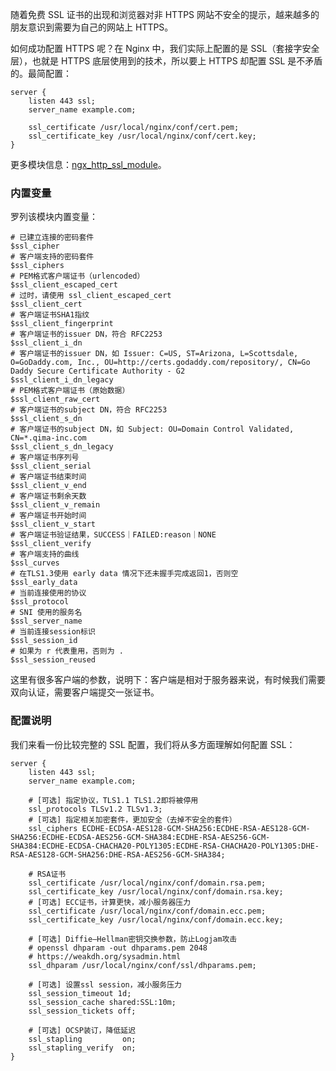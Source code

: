随着免费 SSL 证书的出现和浏览器对非 HTTPS 网站不安全的提示，越来越多的朋友意识到需要为自己的网站上 HTTPS。

如何成功配置 HTTPS 呢？在 Nginx 中，我们实际上配置的是 SSL（套接字安全层），也就是 HTTPS 底层使用到的技术，所以要上 HTTPS 却配置 SSL 是不矛盾的。最简配置：

```
server {
	listen 443 ssl;
	server_name example.com;
	
	ssl_certificate /usr/local/nginx/conf/cert.pem;
	ssl_certificate_key /usr/local/nginx/conf/cert.key;
}
```

更多模块信息：[ngx_http_ssl_module](http://nginx.org/en/docs/http/ngx_http_ssl_module.html)。

### 内置变量

罗列该模块内置变量：

```
# 已建立连接的密码套件
$ssl_cipher
# 客户端支持的密码套件
$ssl_ciphers
# PEM格式客户端证书（urlencoded）
$ssl_client_escaped_cert
# 过时，请使用 ssl_client_escaped_cert
$ssl_client_cert
# 客户端证书SHA1指纹
$ssl_client_fingerprint
# 客户端证书的issuer DN，符合 RFC2253
$ssl_client_i_dn
# 客户端证书的issuer DN，如 Issuer: C=US, ST=Arizona, L=Scottsdale, O=GoDaddy.com, Inc., OU=http://certs.godaddy.com/repository/, CN=Go Daddy Secure Certificate Authority - G2
$ssl_client_i_dn_legacy
# PEM格式客户端证书（原始数据）
$ssl_client_raw_cert
# 客户端证书的subject DN，符合 RFC2253
$ssl_client_s_dn
# 客户端证书的subject DN，如 Subject: OU=Domain Control Validated, CN=*.qima-inc.com
$ssl_client_s_dn_legacy
# 客户端证书序列号
$ssl_client_serial
# 客户端证书结束时间
$ssl_client_v_end
# 客户端证书剩余天数
$ssl_client_v_remain
# 客户端证书开始时间
$ssl_client_v_start
# 客户端证书验证结果，SUCCESS｜FAILED:reason｜NONE
$ssl_client_verify
# 客户端支持的曲线
$ssl_curves
# 在TLS1.3使用 early data 情况下还未握手完成返回1，否则空
$ssl_early_data
# 当前连接使用的协议
$ssl_protocol
# SNI 使用的服务名
$ssl_server_name
# 当前连接session标识
$ssl_session_id
# 如果为 r 代表重用，否则为 .
$ssl_session_reused
```

这里有很多客户端的参数，说明下：客户端是相对于服务器来说，有时候我们需要双向认证，需要客户端提交一张证书。

### 配置说明

我们来看一份比较完整的 SSL 配置，我们将从多方面理解如何配置 SSL：

```
server {
	listen 443 ssl;
	server_name example.com;
	
	# [可选] 指定协议，TLS1.1 TLS1.2即将被停用
	ssl_protocols TLSv1.2 TLSv1.3;
	# [可选] 指定相关加密套件，更加安全（去掉不安全的套件）
	ssl_ciphers ECDHE-ECDSA-AES128-GCM-SHA256:ECDHE-RSA-AES128-GCM-SHA256:ECDHE-ECDSA-AES256-GCM-SHA384:ECDHE-RSA-AES256-GCM-SHA384:ECDHE-ECDSA-CHACHA20-POLY1305:ECDHE-RSA-CHACHA20-POLY1305:DHE-RSA-AES128-GCM-SHA256:DHE-RSA-AES256-GCM-SHA384;
	
	# RSA证书
	ssl_certificate /usr/local/nginx/conf/domain.rsa.pem;
	ssl_certificate_key /usr/local/nginx/conf/domain.rsa.key;
	# [可选] ECC证书，计算更快，减小服务器压力
	ssl_certificate /usr/local/nginx/conf/domain.ecc.pem;
	ssl_certificate_key /usr/local/nginx/conf/domain.ecc.key;
	
	# [可选] Diffie–Hellman密钥交换参数，防止Logjam攻击
	# openssl dhparam -out dhparams.pem 2048
	# https://weakdh.org/sysadmin.html
	ssl_dhparam /usr/local/nginx/conf/ssl/dhparams.pem;
	
	# [可选] 设置ssl session，减小服务压力
	ssl_session_timeout 1d;
	ssl_session_cache shared:SSL:10m;
	ssl_session_tickets off;
	
	# [可选] OCSP装订，降低延迟
	ssl_stapling         on;
	ssl_stapling_verify  on;
}
```

